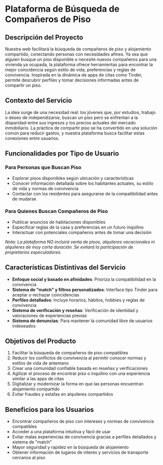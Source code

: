 # Plataforma de Búsqueda de Compañeros de Piso

## Descripción del Proyecto
Nuestra web facilitará la búsqueda de compañeros de piso y alojamiento compartido, conectando personas con necesidades afines. Ya sea que alguien busque un piso disponible o necesite nuevos compañeros para una vivienda ya ocupada, la plataforma ofrece herramientas para encontrar la mejor coincidencia según estilo de vida, preferencias y reglas de convivencia. Inspirada en la dinámica de apps de citas como Tinder, permite descubrir perfiles y tomar decisiones informadas antes de compartir un piso.

## Contexto del Servicio
La idea surge de una necesidad real: los jóvenes que, por estudios, trabajo o deseo de independizarse, buscan un piso pero se enfrentan a la disparidad entre sus ingresos y los precios actuales del mercado inmobiliario. La práctica de compartir piso se ha convertido en una solución común para reducir gastos, y nuestra plataforma busca facilitar estas conexiones entre usuarios.

## Funcionalidades por Tipo de Usuario

### Para Personas que Buscan Piso
- Explorar pisos disponibles según ubicación y características
- Conocer información detallada sobre los habitantes actuales, su estilo de vida y normas de convivencia
- Contactar con los residentes para asegurarse de la compatibilidad antes de mudarse

### Para Quienes Buscan Compañeros de Piso
- Publicar anuncios de habitaciones disponibles
- Especificar reglas de la casa y preferencias en un futuro inquilino
- Interactuar con potenciales compañeros antes de tomar una decisión

*Nota: La plataforma NO incluirá venta de pisos, alquileres vacacionales ni alquileres de muy corta duración. Se evitará la participación de propietarios especuladores.*

## Características Distintivas del Servicio
- **Enfoque social y basado en afinidades**: Prioriza la compatibilidad en la convivencia
- **Sistema de "match" y filtros personalizados**: Interface tipo Tinder para aceptar o rechazar coincidencias
- **Perfiles detallados**: Incluye horarios, hábitos, hobbies y reglas de convivencia
- **Sistema de verificación y reseñas**: Verificación de identidad y valoraciones de experiencias previas
- **Sistema de denuncias**: Para mantener la comunidad libre de usuarios indeseados

## Objetivos del Producto
1. Facilitar la búsqueda de compañeros de piso compatibles
2. Reducir los conflictos de convivencia al permitir conocer normas y estilos de vida de antemano
3. Crear una comunidad confiable basada en reseñas y verificaciones
4. Agilizar el proceso de encontrar piso o inquilino con una experiencia similar a las apps de citas
5. Digitalizar y modernizar la forma en que las personas encuentran alojamiento compartido
6. Evitar fraudes y estafas en alquileres compartidos

## Beneficios para los Usuarios
- Encontrar compañeros de piso con intereses y normas de convivencia compatibles
- Acceder a una plataforma intuitiva y fácil de usar
- Evitar malas experiencias de convivencia gracias a perfiles detallados y sistema de "match"
- Mayor seguridad y rapidez en la búsqueda de alojamiento
- Obtener información de lugares de interés y servicios de transporte cercanos al piso
